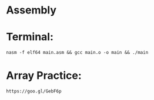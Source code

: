 # Assembly
  
  # Terminal: 
    nasm -f elf64 main.asm && gcc main.o -o main && ./main
    
  # Array Practice:
    https://goo.gl/GebF6p
